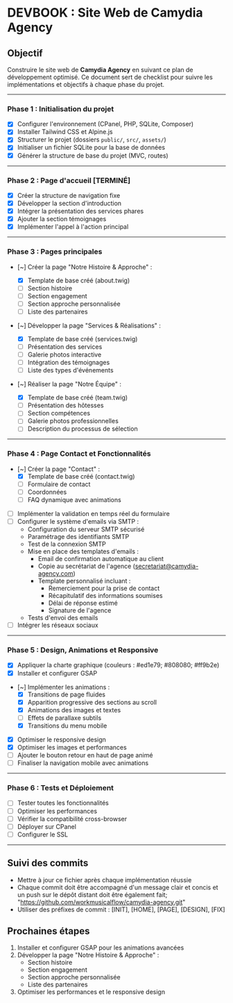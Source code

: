 # DEVBOOK : Site Web de Camydia Agency

## Objectif

Construire le site web de **Camydia Agency** en suivant ce plan de développement optimisé. Ce document sert de checklist pour suivre les implémentations et objectifs à chaque phase du projet.

---

### **Phase 1 : Initialisation du projet**

- [x] Configurer l'environnement (CPanel, PHP, SQLite, Composer)
- [x] Installer Tailwind CSS et Alpine.js
- [x] Structurer le projet (dossiers `public/`, `src/`, `assets/`)
- [x] Initialiser un fichier SQLite pour la base de données
- [x] Générer la structure de base du projet (MVC, routes)

---

### **Phase 2 : Page d'accueil** [TERMINÉ]

- [x] Créer la structure de navigation fixe
- [x] Développer la section d'introduction
- [x] Intégrer la présentation des services phares
- [x] Ajouter la section témoignages
- [x] Implémenter l'appel à l'action principal

---

### **Phase 3 : Pages principales**

- [~] Créer la page "Notre Histoire & Approche" :

  - [x] Template de base créé (about.twig)
  - [ ] Section histoire
  - [ ] Section engagement
  - [ ] Section approche personnalisée
  - [ ] Liste des partenaires

- [~] Développer la page "Services & Réalisations" :

  - [x] Template de base créé (services.twig)
  - [ ] Présentation des services
  - [ ] Galerie photos interactive
  - [ ] Intégration des témoignages
  - [ ] Liste des types d'événements

- [~] Réaliser la page "Notre Équipe" :
  - [x] Template de base créé (team.twig)
  - [ ] Présentation des hôtesses
  - [ ] Section compétences
  - [ ] Galerie photos professionnelles
  - [ ] Description du processus de sélection

---

### **Phase 4 : Page Contact et Fonctionnalités**

- [~] Créer la page "Contact" :
  - [x] Template de base créé (contact.twig)
  - [ ] Formulaire de contact
  - [ ] Coordonnées
  - [ ] FAQ dynamique avec animations
- [ ] Implémenter la validation en temps réel du formulaire
- [ ] Configurer le système d'emails via SMTP :
  - Configuration du serveur SMTP sécurisé
  - Paramétrage des identifiants SMTP
  - Test de la connexion SMTP
  - Mise en place des templates d'emails :
    - Email de confirmation automatique au client
    - Copie au secrétariat de l'agence (secretariat@camydia-agency.com)
    - Template personnalisé incluant :
      - Remerciement pour la prise de contact
      - Récapitulatif des informations soumises
      - Délai de réponse estimé
      - Signature de l'agence
  - Tests d'envoi des emails
- [ ] Intégrer les réseaux sociaux

---

### **Phase 5 : Design, Animations et Responsive**

- [x] Appliquer la charte graphique (couleurs : #ed1e79; #808080; #ff9b2e)
- [x] Installer et configurer GSAP
- [~] Implémenter les animations :
  - [x] Transitions de page fluides
  - [x] Apparition progressive des sections au scroll
  - [x] Animations des images et textes
  - [ ] Effets de parallaxe subtils
  - [x] Transitions du menu mobile
- [x] Optimiser le responsive design
- [x] Optimiser les images et performances
- [ ] Ajouter le bouton retour en haut de page animé
- [ ] Finaliser la navigation mobile avec animations

---

### **Phase 6 : Tests et Déploiement**

- [ ] Tester toutes les fonctionnalités
- [ ] Optimiser les performances
- [ ] Vérifier la compatibilité cross-browser
- [ ] Déployer sur CPanel
- [ ] Configurer le SSL

---

## Suivi des commits

- Mettre à jour ce fichier après chaque implémentation réussie
- Chaque commit doit être accompagné d'un message clair et concis et un push sur le dépôt distant doit être également fait; "https://github.com/workmusicalflow/camydia-agency.git"
- Utiliser des préfixes de commit : [INIT], [HOME], [PAGE], [DESIGN], [FIX]

## Prochaines étapes

1. Installer et configurer GSAP pour les animations avancées
2. Développer la page "Notre Histoire & Approche" :
   - Section histoire
   - Section engagement
   - Section approche personnalisée
   - Liste des partenaires
3. Optimiser les performances et le responsive design
